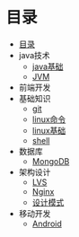# 目录

* [目录](SUMMARY.md)
* java技术
  * [java基础](java技术/java基础)
  * [JVM](java技术/JVM)
* 前端开发
* 基础知识
  * [git](基础知识/git)
  * [linux命令](基础知识/linux命令)
  * [linux基础](基础知识/linux基础)
  * [shell](基础知识/shell)
* 数据库
  * [MongoDB](数据库/MongoDB)
* 架构设计
  * [LVS](架构设计/LVS)
  * [Nginx](架构设计/Nginx)
  * [设计模式](架构设计/设计模式)
* 移动开发
  * [Android](移动开发/Android)
